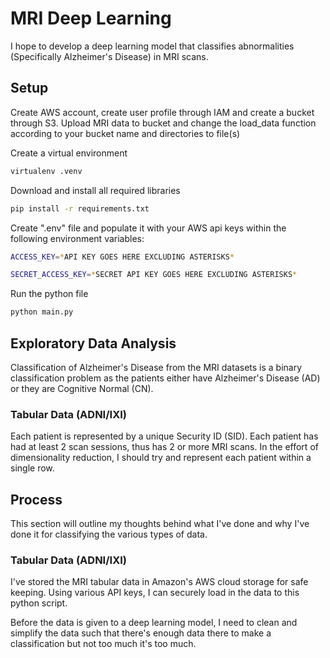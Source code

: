 # MRI Deep Learning
I hope to develop a deep learning model that classifies abnormalities (Specifically Alzheimer's Disease) in MRI scans. 
## Setup
Create AWS account, create user profile through IAM and create a bucket through S3. Upload MRI data to bucket and change the load_data function according to your bucket name and directories to file(s)

Create a virtual environment
```bash
virtualenv .venv
```
Download and install all required libraries
```bash
pip install -r requirements.txt
```
Create ".env" file and populate it with your AWS api keys within the following environment variables:
```bash
ACCESS_KEY=*API KEY GOES HERE EXCLUDING ASTERISKS*

SECRET_ACCESS_KEY=*SECRET API KEY GOES HERE EXCLUDING ASTERISKS*
```
Run the python file
```bash
python main.py
```
<!-- ## What is Alzheimer's Disease?p -->

## Exploratory Data Analysis
Classification of Alzheimer's Disease from the MRI datasets is a binary classification problem as the patients either have Alzheimer's Disease (AD) or they are Cognitive Normal (CN).
### Tabular Data (ADNI/IXI)
Each patient is represented by a unique Security ID (SID). Each patient has had at least 2 scan sessions, thus has 2 or more MRI scans. In the effort of dimensionality reduction, I should try and represent each patient within a single row.
<!-- Pie chart for Diagnosis to represent binary ratio -->
<!--  Will Cross Validation be needed due to size/ratio of diagnosis -->
<!-- Something to do with Age -->

## Process
This section will outline my thoughts behind what I've done and why I've done it for classifying the various types of data.
### Tabular Data (ADNI/IXI)
I've stored the MRI tabular data in Amazon's AWS cloud storage for safe keeping. Using various API keys, I can securely load in the data to this python script.

Before the data is given to a deep learning model, I need to clean and simplify the data such that there's enough data there to make a classification but not too much it's too much. 

